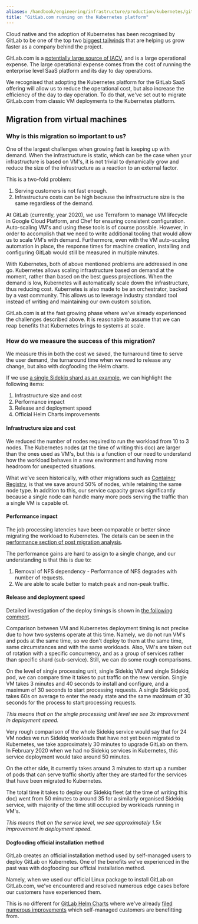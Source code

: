 ```yaml
---
aliases: /handbook/engineering/infrastructure/production/kubernetes/gitlab-com
title: "GitLab.com running on the Kubernetes platform"
---
```


Cloud native and the adoption of Kubernetes has been recognised by GitLab to be one of the top two [biggest tailwinds] that are helping us grow faster as a company behind the project.

GitLab.com is a [potentially large source of IACV](/handbook/company/structure/#exception-product-management-senior-leader), and is a large operational expense. The large operational expense comes from the cost of running the enterprise level SaaS platform and its day to day operations.

We recognised that adopting the Kubernetes platform for the GitLab SaaS offering will allow us to reduce the operational cost, but also increase the efficiency of the day to day operation. To do that, we've set out to migrate GitLab.com from classic VM deployments to the Kubernetes platform.

## Migration from virtual machines
### Why is this migration so important to us?

One of the largest challenges when growing fast is keeping up with demand. When the infrastructure is static, which can be the case when your infrastructure is based on VM's, it is not trivial to dynamically grow and reduce the size of the infrastructure as a reaction to an external factor.

This is a two-fold problem:

1. Serving customers is not fast enough.
1. Infrastructure costs can be high because the infrastructure size is the same regardless of the demand.

At GitLab (currently, year 2020), we use Terraform to manage VM lifecycle in Google Cloud Platform, and Chef for ensuring consistent configuration. Auto-scaling VM's and using these tools is of course possible. However, in order to accomplish that we need to write additional tooling that would allow us to scale VM's with demand. Furthermore, even with the VM auto-scaling automation in place, the response times for machine creation, installing and configuring GitLab would still be measured in multiple minutes.

With Kubernetes, both of above mentioned problems are addressed in one go. Kubernetes allows scaling infrastructure based on demand at the moment, rather than based on the best guess projections. When the demand is low, Kubernetes will automatically scale down the infrastructure, thus reducing cost. Kubernetes is also made to be an orchestrator, backed by a vast community. This allows us to leverage industry standard tool instead of writing and maintaining our own custom solution.

GitLab.com is at the fast growing phase where we've already experienced the challenges described above. It is reasonable to assume that we can reap benefits that Kubernetes brings to systems at scale.

### How do we measure the success of this migration?

We measure this in both the cost we saved, the turnaround time to serve the user demand, the turnaround time when we need to release any change, but also with dogfooding the Helm charts.

If we use [a single Sidekiq shard as an example](https://gitlab.com/gitlab-com/gl-infra/delivery/-/issues/920), we can highlight the following items:

1. Infrastructure size and cost
1. Performance impact
1. Release and deployment speed
1. Official Helm Charts improvements


#### Infrastructure size and cost

We reduced the number of nodes required to run the workload from 10 to 3 nodes.
The Kubernetes nodes (at the time of writing this doc) are larger than the ones used as VM's, but this is a function of our need to understand how the workload behaves in a new environment and having more headroom for unexpected situations.

What we've seen historically, with other migrations such as [Container Registry](https://gitlab.com/gitlab-com/gl-infra/production/-/issues/1074), is that we save around 50% of nodes, while retaining the same node type. In addition to this, our service capacity grows significantly because a single node can handle many more pods serving the traffic than a single VM is capable of.

#### Performance impact

The job processing latencies have been comparable or better since migrating the workload to Kubernetes. The details can be seen in the [performance section of post migration analysis](https://gitlab.com/gitlab-com/gl-infra/delivery/-/issues/920#shard-performance).

The performance gains are hard to assign to a single change, and our understanding is that this is due to:

1. Removal of NFS dependency - Performance of NFS degrades with number of requests.
1. We are able to scale better to match peak and non-peak traffic.


#### Release and deployment speed

Detailed investigation of the deploy timings is shown in [the following comment](https://gitlab.com/gitlab-com/gl-infra/delivery/-/issues/704#note_364164952).

Comparison between VM and Kubernetes deployment timing is not precise due to how two systems operate at this time. Namely, we do not run VM's and pods at the same time, so we don't deploy to them at the same time, same circumstances and with the same workloads. Also, VM's are taken out of rotation with a specific concurrency, and as a group of services rather than specific shard (sub-service). Still, we can do some rough comparisons.

On the level of single processing unit, single Sidekiq VM and single Sidekiq pod, we can compare time it takes to put traffic on the new version.
Single VM takes 3 minutes and 40 seconds to install and configure, and a maximum of 30 seconds to start processing requests. A single Sidekiq pod, takes 60s on average to enter the ready state and the same maximum of 30 seconds for the process to start processing requests.

*This means that on the single processing unit level we see 3x improvement in deployment speed.*

Very rough comparison of the whole Sidekiq service would say that for 24 VM nodes we run Sidekiq workloads that have not yet been migrated to Kubernetes, we take approximately 30 minutes to upgrade GitLab on them. In February 2020 when we had no Sidekiq services in Kubernetes, this service deployment would take around 50 minutes.

On the other side, it currently takes around 3 minutes to start up a number of pods that can serve traffic shortly after they are started for the services that have been migrated to Kubernetes.

The total time it takes to deploy our Sidekiq fleet (at the time of writing this doc) went from 50 minutes to around 35 for a similarly organised Sidekiq service, with majority of the time still occupied by workloads running in VM's.

*This means that on the service level, we see approximately 1.5x improvement in deployment speed.*

#### Dogfooding official installation method

GitLab creates an official installation method used by self-managed users to deploy GitLab on Kubernetes. One of the benefits we've experienced in the past was with dogfooding our official installation method.

Namely, when we used our official Linux package to install GitLab on GitLab.com, we've encountered and resolved numerous edge cases before our customers have experienced them.

This is no different for [GitLab Helm Charts](https://gitlab.com/gitlab-org/charts/gitlab) where we've already [filed numerous improvements](https://gitlab.com/gitlab-org/charts/gitlab/-/issues?label_name%5B%5D=team%3A%3ADelivery&scope=all&state=all) which self-managed customers are benefitting from.

[biggest tailwinds]: /handbook/leadership/biggest-tailwinds/
